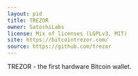```yaml
---
layout: pid
title: TREZOR
owner: SatoshiLabs
license: Mix of licenses (LGPLv3, MIT)
site: https://bitcointrezor.com/
source: https://github.com/trezor
---
```

TREZOR - the first hardware Bitcoin wallet.
